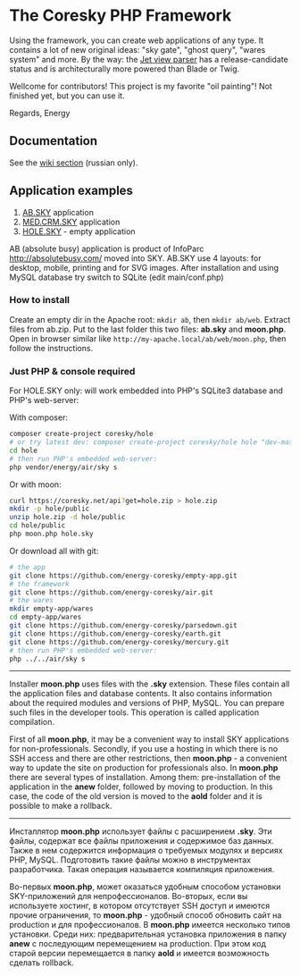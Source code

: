 
# The Coresky PHP Framework

Using the framework, you can create web applications of any type. It contains a lot of new original ideas:
"sky gate", "ghost query", "wares system" and more. By the way: the [Jet view parser][1]
has a release-candidate status and is architecturally more powered than Blade or Twig.

Wellcome for contributors!
This project is my favorite "oil painting"! Not finished yet, but you can use it.

Regards,
Energy

## Documentation

See the [wiki section](https://github.com/energy-coresky/air/wiki) (russian only).

## Application examples

1. [AB.SKY][2] application
2. [MED.CRM.SKY][3] application
3. [HOLE.SKY][4] - empty application

AB (absolute busy) application is product of InfoParc http://absolutebusy.com/ moved into SKY.
AB.SKY use 4 layouts: for desktop, mobile, printing and for SVG images.
After installation and using MySQL database try switch to SQLite (edit main/conf.php)

### How to install

Create an empty dir in the Apache root: `mkdir ab`, then `mkdir ab/web`.
Extract files from ab.zip.
Put to the last folder this two files: **ab.sky** and **moon.php**.
Open in browser similar like `http://my-apache.local/ab/web/moon.php`, then follow the instructions.

### Just PHP & console required

For HOLE.SKY only: will work embedded into PHP's SQLite3 database and PHP's web-server:

With composer:

```bash
composer create-project coresky/hole
# or try latest dev: composer create-project coresky/hole hole "dev-master"
cd hole
# then run PHP's embedded web-server:
php vendor/energy/air/sky s
```
Or with moon:

```bash
curl https://coresky.net/api?get=hole.zip > hole.zip
mkdir -p hole/public
unzip hole.zip -d hole/public
cd hole/public
php moon.php hole.sky
```
Or download all with git:

```bash
# the app
git clone https://github.com/energy-coresky/empty-app.git
# the framework
git clone https://github.com/energy-coresky/air.git
# the wares
mkdir empty-app/wares
cd empty-app/wares
git clone https://github.com/energy-coresky/parsedown.git
git clone https://github.com/energy-coresky/earth.git
git clone https://github.com/energy-coresky/mercury.git
# then run PHP's embedded web-server:
php ../../air/sky s
```

<hr>

Installer **moon.php** uses files with the **.sky** extension. These files contain all the application files and
database contents. It also contains information about the required modules and versions of PHP, MySQL.
You can prepare such files in the developer tools. This operation is called application compilation.

First of all **moon.php**, it may be a convenient way to install SKY applications for non-professionals.
Secondly, if you use a hosting in which there is no SSH access and there are other restrictions,
then **moon.php** - a convenient way to update the site on production for professionals also. In **moon.php** there are several
types of installation. Among them: pre-installation of the application in the **anew** folder, followed by moving
to production. In this case, the code of the old version is moved to the **aold** folder and it is possible to make a rollback.

<hr>

Инсталлятор **moon.php** использует файлы с расширением **.sky**. Эти файлы, содержат все файлы приложения и
содержимое баз данных. Также в нем содержится информация о требуемых модулях и версиях PHP, MySQL.
Подготовить такие файлы можно в инструментах разработчика. Такая операция называется компиляция приложения.

Во-первых **moon.php**, может оказаться удобным способом установки SKY-приложений для непрофессионалов.
Во-вторых, если вы используете хостинг, в котором отсутствует SSH доступ и имеются прочие ограничения,
то **moon.php** - удобный способ обновить сайт на production и для профессионалов. В **moon.php** имеется несколько
типов установки. Среди них: предварительная установка приложения в папку **anew** с последующим перемещением
на production. При этом код старой версии перемещается в папку **aold** и имеется возможность сделать rollback.

[1]: https://github.com/energy-coresky/air/wiki/%D0%A8%D0%B0%D0%B1%D0%BB%D0%BE%D0%BD%D0%B8%D0%B7%D0%B0%D1%82%D0%BE%D1%80-%D0%BF%D1%80%D0%B5%D0%B4%D1%81%D1%82%D0%B0%D0%B2%D0%BB%D0%B5%D0%BD%D0%B8%D0%B9-Jet
[2]: https://coresky.net/api?get=ab.zip
[3]: https://coresky.net/api?get=medcrm.zip
[4]: https://coresky.net/api?get=hole.zip
